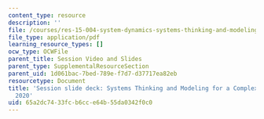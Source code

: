 ```yaml
---
content_type: resource
description: ''
file: /courses/res-15-004-system-dynamics-systems-thinking-and-modeling-for-a-complex-world-january-iap-2020/65a2dc7433fcb6cce64b55da0342f0c0_MITRES15_004IAP20_slides.pdf
file_type: application/pdf
learning_resource_types: []
ocw_type: OCWFile
parent_title: Session Video and Slides
parent_type: SupplementalResourceSection
parent_uid: 1d061bac-7bed-789e-f7d7-d37717ea82eb
resourcetype: Document
title: 'Session slide deck: Systems Thinking and Modeling for a Complex World - IAP
  2020'
uid: 65a2dc74-33fc-b6cc-e64b-55da0342f0c0
---
```

